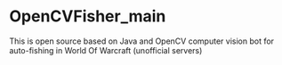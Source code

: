 # OpenCVFisher_main
This is open source based on Java and OpenCV computer vision bot for auto-fishing in World Of Warcraft (unofficial servers)
